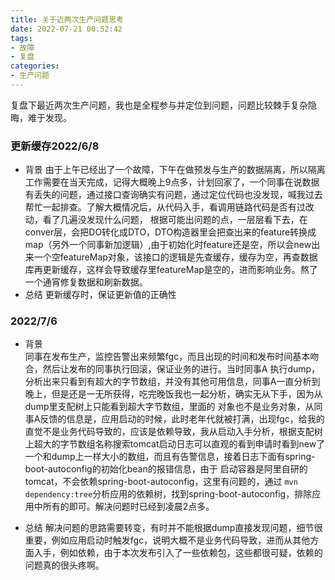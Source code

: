 ```yaml
---
title: 关于近两次生产问题思考
date: 2022-07-21 00:52:42
tags:
- 故障
- 复盘
categories:
- 生产问题  
---
```


复盘下最近两次生产问题，我也是全程参与并定位到问题，问题比较棘手复杂隐晦，难于发现。

### 更新缓存2022/6/8
* 背景
由于上午已经出了一个故障，下午在做预发与生产的数据隔离，所以隔离工作需要在当天完成，记得大概晚上9点多，计划回家了，一个同事在说数据有丢失的问题，通过接口查询确实有问题，通过定位代码也没发现，喊我过去帮忙一起排查。了解大概情况后，从代码入手，看调用链路代码是否有过改动，看了几遍没发现什么问题，
根据可能出问题的点，一层层看下去，在conver层，会把DO转化成DTO，DTO构造器里会把查出来的feature转换成map（另外一个同事新加逻辑）,由于初始化时feature还是空，所以会new出来一个空featureMap对象，该接口的逻辑是先查缓存，缓存为空，再查数据库再更新缓存，这样会导致缓存里featureMap是空的，进而影响业务。熬了一个通宵修复数据和刷新数据。
* 总结
更新缓存时，保证更新值的正确性


### 2022/7/6
* 背景  
同事在发布生产，监控告警出来频繁fgc，而且出现的时间和发布时间基本吻合，然后让发布的同事执行回滚，保证业务的进行。当时同事A 执行dump，分析出来只看到有超大的字节数组，并没有其他可用信息，同事A一直分析到晚上，但是还是一无所获得，吃完晚饭我也一起分析，确实无从下手，因为从dump里支配树上只能看到超大字节数组，里面的
对象也不是业务对象，从同事A反馈的信息是，应用启动的时候，此时老年代就被打满，出现fgc，给我的直觉不是业务代码导致的，应该是依赖导致，我从启动入手分析，根据支配树上超大的字节数组名称搜索tomcat启动日志可以直观的看到申请时看到new了一个和dump上一样大小的数组，而且有告警信息，接着日志下面有spring-boot-autoconfig的初始化bean的报错信息，由于
启动容器是阿里自研的tomcat，不会依赖spring-boot-autoconfig，这里有问题的，通过 ``mvn dependency:tree``分析应用的依赖树，找到spring-boot-autoconfig，排除应用中所有的即可。解决问题时已经到凌晨2点多。

* 总结
解决问题的思路需要转变，有时并不能根据dump直接发现问题，细节很重要，例如应用启动时触发fgc，说明大概不是业务代码导致，进而从其他方面入手，例如依赖，由于本次发布引入了一些依赖包，这些都很可疑，依赖的问题真的很头疼啊。